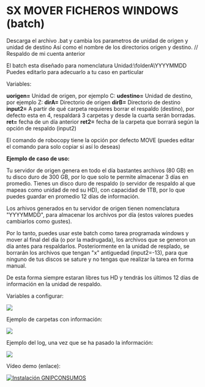 # SX MOVER FICHEROS WINDOWS (batch)

Descarga el archivo .bat y cambia los parametros de unidad de origen y unidad de destino
Así como el nombre de los directorios origen y destino. // Respaldo de mi cuenta anterior

El batch esta diseñado para nomenclatura Unidad:\folderA\YYYYMMDD
Puedes editarlo para adecuarlo a tu caso en particular

Variables:

<b>uorigen=</b> Unidad de origen, por ejemplo C:
<b>udestino=</b> Unidad de destino, por ejemplo Z:
<b>dirA=</b> Directorio de origen
<b>dirB=</b> Directorio de destino
<b>input2=</b> A partir de qué carpeta requieres borrar el respaldo (destino), por defecto esta en 4, respaldará 3 carpetas y desde la cuarta serán borradas.
<b>ret=</b> fecha de un día anterior
<b>ret2=</b> fecha de la carpeta que borrará según la opción de respaldo (input2)

El comando de robocopy tiene la opción por defecto MOVE (puedes editar el comando para solo copiar si así lo deseas)

<b>Ejemplo de caso de uso:</b>

Tu servidor de origen genera en todo el día bastantes archivos (80 GB) en tu disco duro de 300 GB, por lo que solo te permite
almacenar 3 días en promedio. Tienes un disco duro de respaldo (o servidor de respaldo al que mapeas como unidad de red su HD), con capacidad de 1TB, por lo que puedes guardar en promedio 12 días de información.

Los arhivos generados en tu servidor de origen tienen nomenclatura "YYYYMMDD", para almacenar los archivos por día (estos valores puedes cambiarlos como gustes).

Por lo tanto, puedes usar este batch como tarea programada windows y mover al final del día (o por la madrugada), los archivos que se generon un día antes para respaldarlos. Posteriormente en la unidad de resplado, se borrarán los archivos que tengan "x" antiguedad (input2=-13), para que ninguno de tus discos se sature y no tengas que realizar la tarea en forma manual.

De esta forma siempre estaran libres tus HD y tendrás los últimos 12 días de información en la unidad de respaldo.

Variables a configurar:

![](images/WMF01.png)

Ejemplo de carpetas con información:

![](images/WMF02.png)

Ejemplo del log, una vez que se ha pasado la información:

![](images/WMF03.png)

Vídeo demo (enlace):

[![Instalación GNIPCONSUMOS](https://i.ytimg.com/vi/v2oh4JBLSm8/3.jpg?time=1539463851300.jpg)](https://www.youtube.com/watch?v=v2oh4JBLSm8)
